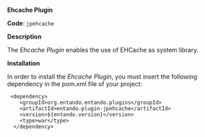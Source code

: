 **Ehcache Plugin**

**Code**: ```jpehcache```

**Description**

The _Ehcache Plugin_ enables the use of EHCache as system library.

**Installation**

In order to install the _Ehcache Plugin_, you must insert the following dependency in the pom.xml file of your project:

```
 <dependency>
	<groupId>org.entando.entando.plugins</groupId>
	<artifactId>entando-plugin-jpehcache</artifactId>
	<version>${entando.version}</version>
	<type>war</type>
  </dependency>
```


